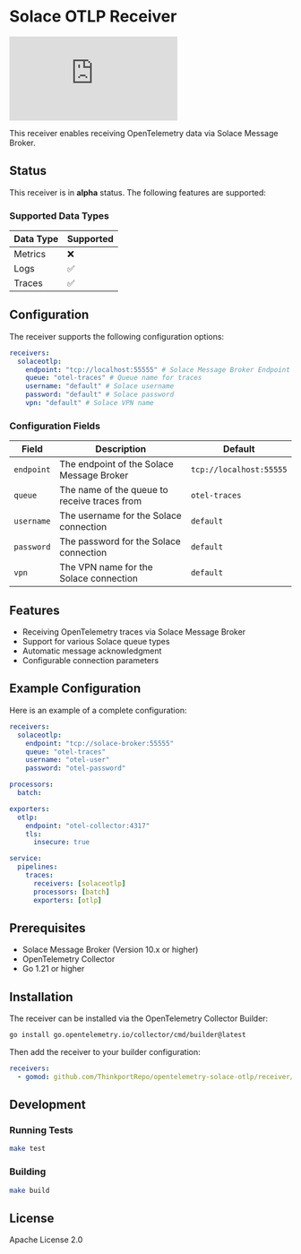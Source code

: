 # Solace OTLP Receiver

[![Coverage](https://raw.githubusercontent.com/ThinkportRepo/opentelemetry-solace-otlp/main/coverage.json)](https://github.com/ThinkportRepo/opentelemetry-solace-otlp)


This receiver enables receiving OpenTelemetry data via Solace Message Broker.

## Status

This receiver is in **alpha** status. The following features are supported:

### Supported Data Types

| Data Type | Supported |
| --------- | --------- |
| Metrics   | ❌        |
| Logs      | ✅        |
| Traces    | ✅        |

## Configuration

The receiver supports the following configuration options:

```yaml
receivers:
  solaceotlp:
    endpoint: "tcp://localhost:55555" # Solace Message Broker Endpoint
    queue: "otel-traces" # Queue name for traces
    username: "default" # Solace username
    password: "default" # Solace password
    vpn: "default" # Solace VPN name
```

### Configuration Fields

| Field      | Description                                  | Default                 |
| ---------- | -------------------------------------------- | ----------------------- |
| `endpoint` | The endpoint of the Solace Message Broker    | `tcp://localhost:55555` |
| `queue`    | The name of the queue to receive traces from | `otel-traces`           |
| `username` | The username for the Solace connection       | `default`               |
| `password` | The password for the Solace connection       | `default`               |
| `vpn`      | The VPN name for the Solace connection       | `default`               |

## Features

- Receiving OpenTelemetry traces via Solace Message Broker
- Support for various Solace queue types
- Automatic message acknowledgment
- Configurable connection parameters

## Example Configuration

Here is an example of a complete configuration:

```yaml
receivers:
  solaceotlp:
    endpoint: "tcp://solace-broker:55555"
    queue: "otel-traces"
    username: "otel-user"
    password: "otel-password"

processors:
  batch:

exporters:
  otlp:
    endpoint: "otel-collector:4317"
    tls:
      insecure: true

service:
  pipelines:
    traces:
      receivers: [solaceotlp]
      processors: [batch]
      exporters: [otlp]
```

## Prerequisites

- Solace Message Broker (Version 10.x or higher)
- OpenTelemetry Collector
- Go 1.21 or higher

## Installation

The receiver can be installed via the OpenTelemetry Collector Builder:

```bash
go install go.opentelemetry.io/collector/cmd/builder@latest
```

Then add the receiver to your builder configuration:

```yaml
receivers:
  - gomod: github.com/ThinkportRepo/opentelemetry-solace-otlp/receiver/solaceotlpreceiver v0.0.1
```

## Development

### Running Tests

```bash
make test
```

### Building

```bash
make build
```

## License

Apache License 2.0

